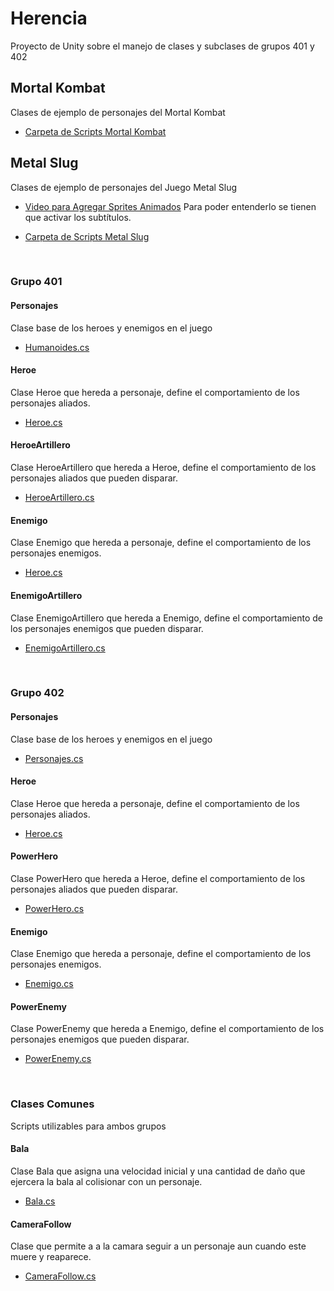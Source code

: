 # Herencia
Proyecto de Unity sobre el manejo de clases y subclases de grupos 401 y 402 

## Mortal Kombat
Clases de ejemplo de personajes del Mortal Kombat

+ [Carpeta de Scripts Mortal Kombat](https://github.com/AlexanderMartinG/Herencia/tree/master/Mortal%20Kombat)

## Metal Slug
Clases de ejemplo de personajes del Juego Metal Slug

+ [Video para Agregar Sprites Animados](https://youtu.be/GlVtBWKH_jY)
Para poder entenderlo se tienen que activar los subtítulos.

+ [Carpeta de Scripts Metal Slug](https://github.com/AlexanderMartinG/Herencia/tree/master/Metal%20Slug)

<br>

### Grupo 401

#### Personajes
Clase base de los heroes y enemigos en el juego

+ [Humanoides.cs](https://github.com/AlexanderMartinG/Herencia/tree/master/Metal%20Slug/401/Humanoides.cs)

#### Heroe
Clase Heroe que hereda a personaje, define el comportamiento de los personajes aliados.

+ [Heroe.cs](https://github.com/AlexanderMartinG/Herencia/tree/master/Metal%20Slug/401/Heroe.cs)

#### HeroeArtillero
Clase HeroeArtillero que hereda a Heroe, define el comportamiento de los personajes aliados que pueden disparar.

+ [HeroeArtillero.cs](https://github.com/AlexanderMartinG/Herencia/tree/master/Metal%20Slug/401/HeroeArtillero.cs)

#### Enemigo
Clase Enemigo que hereda a personaje, define el comportamiento de los personajes enemigos.

+ [Heroe.cs](https://github.com/AlexanderMartinG/Herencia/tree/master/Metal%20Slug/401/Heroe.cs)

#### EnemigoArtillero
Clase EnemigoArtillero que hereda a Enemigo, define el comportamiento de los personajes enemigos que pueden disparar.

+ [EnemigoArtillero.cs](https://github.com/AlexanderMartinG/Herencia/tree/master/Metal%20Slug/401/EnemigoArtillero.cs)


<br>

### Grupo 402

#### Personajes
Clase base de los heroes y enemigos en el juego

+ [Personajes.cs](https://github.com/AlexanderMartinG/Herencia/tree/master/Metal%20Slug/402/Personajes.cs)

#### Heroe
Clase Heroe que hereda a personaje, define el comportamiento de los personajes aliados.

+ [Heroe.cs](https://github.com/AlexanderMartinG/Herencia/tree/master/Metal%20Slug/402/Heroe.cs)

#### PowerHero
Clase PowerHero que hereda a Heroe, define el comportamiento de los personajes aliados que pueden disparar.

+ [PowerHero.cs](https://github.com/AlexanderMartinG/Herencia/tree/master/Metal%20Slug/402/PowerHero.cs)

#### Enemigo
Clase Enemigo que hereda a personaje, define el comportamiento de los personajes enemigos.

+ [Enemigo.cs](https://github.com/AlexanderMartinG/Herencia/tree/master/Metal%20Slug/402/Heroe.cs)

#### PowerEnemy
Clase PowerEnemy que hereda a Enemigo, define el comportamiento de los personajes enemigos que pueden disparar.

+ [PowerEnemy.cs](https://github.com/AlexanderMartinG/Herencia/tree/master/Metal%20Slug/402/PowerEnemy.cs)

<br>

### Clases Comunes
Scripts utilizables para ambos grupos

#### Bala
Clase Bala que asigna una velocidad inicial y una cantidad de daño que ejercera la bala al colisionar con un personaje.

+ [Bala.cs](https://github.com/AlexanderMartinG/Herencia/tree/master/Metal%20Slug/Comun/Bala.cs)

#### CameraFollow
Clase que permite a a la camara seguir a un personaje aun cuando este muere y reaparece.
+ [CameraFollow.cs](https://github.com/AlexanderMartinG/Herencia/tree/master/Metal%20Slug/Comun/CameraFollow.cs)

